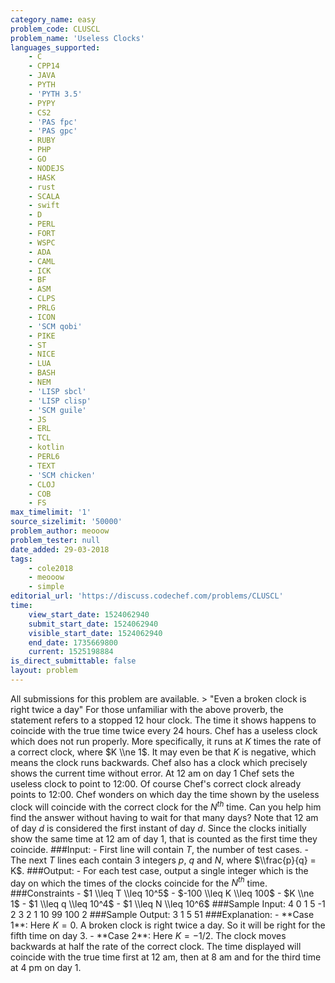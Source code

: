 ```yaml
---
category_name: easy
problem_code: CLUSCL
problem_name: 'Useless Clocks'
languages_supported:
    - C
    - CPP14
    - JAVA
    - PYTH
    - 'PYTH 3.5'
    - PYPY
    - CS2
    - 'PAS fpc'
    - 'PAS gpc'
    - RUBY
    - PHP
    - GO
    - NODEJS
    - HASK
    - rust
    - SCALA
    - swift
    - D
    - PERL
    - FORT
    - WSPC
    - ADA
    - CAML
    - ICK
    - BF
    - ASM
    - CLPS
    - PRLG
    - ICON
    - 'SCM qobi'
    - PIKE
    - ST
    - NICE
    - LUA
    - BASH
    - NEM
    - 'LISP sbcl'
    - 'LISP clisp'
    - 'SCM guile'
    - JS
    - ERL
    - TCL
    - kotlin
    - PERL6
    - TEXT
    - 'SCM chicken'
    - CLOJ
    - COB
    - FS
max_timelimit: '1'
source_sizelimit: '50000'
problem_author: meooow
problem_tester: null
date_added: 29-03-2018
tags:
    - cole2018
    - meooow
    - simple
editorial_url: 'https://discuss.codechef.com/problems/CLUSCL'
time:
    view_start_date: 1524062940
    submit_start_date: 1524062940
    visible_start_date: 1524062940
    end_date: 1735669800
    current: 1525198884
is_direct_submittable: false
layout: problem
---
```

All submissions for this problem are available. > "Even a broken clock is right twice a day" For those unfamiliar with the above proverb, the statement refers to a stopped 12 hour clock. The time it shows happens to coincide with the true time twice every 24 hours. Chef has a useless clock which does not run properly. More specifically, it runs at $K$ times the rate of a correct clock, where $K \\ne 1$. It may even be that $K$ is negative, which means the clock runs backwards. Chef also has a clock which precisely shows the current time without error. At 12 am on day $1$ Chef sets the useless clock to point to 12:00. Of course Chef's correct clock already points to 12:00. Chef wonders on which day the time shown by the useless clock will coincide with the correct clock for the $N^{th}$ time. Can you help him find the answer without having to wait for that many days? Note that 12 am of day $d$ is considered the first instant of day $d$. Since the clocks initially show the same time at 12 am of day $1$, that is counted as the first time they coincide. ###Input: - First line will contain $T$, the number of test cases. - The next $T$ lines each contain 3 integers $p$, $q$ and $N$, where $\\frac{p}{q} = K$. ###Output: - For each test case, output a single integer which is the day on which the times of the clocks coincide for the $N^{th}$ time. ###Constraints - $1 \\leq T \\leq 10^5$ - $-100 \\leq K \\leq 100$ - $K \\ne 1$ - $1 \\leq q \\leq 10^4$ - $1 \\leq N \\leq 10^6$ ###Sample Input: 4 0 1 5 -1 2 3 2 1 10 99 100 2 ###Sample Output: 3 1 5 51 ###Explanation: - \*\*Case 1\*\*: Here $K = 0$. A broken clock is right twice a day. So it will be right for the fifth time on day $3$. - \*\*Case 2\*\*: Here $K = -1/2$. The clock moves backwards at half the rate of the correct clock. The time displayed will coincide with the true time first at 12 am, then at 8 am and for the third time at 4 pm on day $1$.
